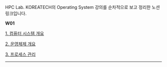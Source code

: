 HPC Lab. KOREATECH의 Operating System 강의를 순차적으로 보고 정리한 노션 링크입니다.

**W01**

[1. 컴퓨터 시스템 개요](https://solid-bear-de1.notion.site/1-6501f3b948e44e83951e19f81c50798b)

[2. 운영체제 개요](https://solid-bear-de1.notion.site/2-2d1aa82714e0400ba6a8ecbe12e6bb60)

[3. 프로세스 관리](https://solid-bear-de1.notion.site/3-72f14fd5ecb84e5ea1d9c51ff470c20c)

---
